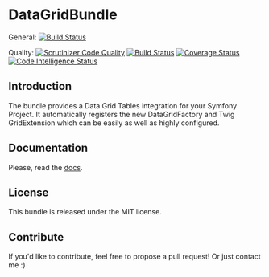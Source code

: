 DataGridBundle
==============
General:
[![Build Status](https://travis-ci.com/pfilsx/DataGridBundle.svg?branch=master)](https://travis-ci.com/pfilsx/DataGridBundle)

Quality:
[![Scrutinizer Code Quality](https://scrutinizer-ci.com/g/pfilsx/DataGridBundle/badges/quality-score.png?b=master)](https://scrutinizer-ci.com/g/pfilsx/DataGridBundle/?branch=master)
[![Build Status](https://scrutinizer-ci.com/g/pfilsx/DataGridBundle/badges/build.png?b=master)](https://scrutinizer-ci.com/g/pfilsx/DataGridBundle/build-status/master)
[![Coverage Status](https://coveralls.io/repos/github/pfilsx/DataGridBundle/badge.svg?branch=master)](https://coveralls.io/github/pfilsx/DataGridBundle?branch=master)
[![Code Intelligence Status](https://scrutinizer-ci.com/g/pfilsx/DataGridBundle/badges/code-intelligence.svg?b=master)](https://scrutinizer-ci.com/code-intelligence)

Introduction
------------

The bundle provides a Data Grid Tables integration for your Symfony Project. It automatically registers
the new DataGridFactory and Twig GridExtension which can be easily as well as highly configured.

Documentation
-------------

Please, read the [docs](https://github.com/pfilsx/DataGridBundle/tree/master/src/Resources/doc).

License
-------

This bundle is released under the MIT license.

Contribute
----------

If you'd like to contribute, feel free to propose a pull request! Or just contact me :) 